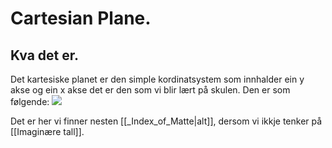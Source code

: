 # Cartesian Plane.
## Kva det er.
Det kartesiske planet er den simple kordinatsystem som innhalder ein y akse og ein x akse det er den som vi blir lært på skulen.
Den er som følgende:
![](https://thumbs.dreamstime.com/b/blank-y-axis-cartesian-coordinate-plane-numbers-dotted-line-white-background-vector-blank-y-axis-99974293.jpg)


Det er her vi finner nesten [[_Index_of_Matte|alt]], dersom vi ikkje tenker på [[Imaginære tall]]. 